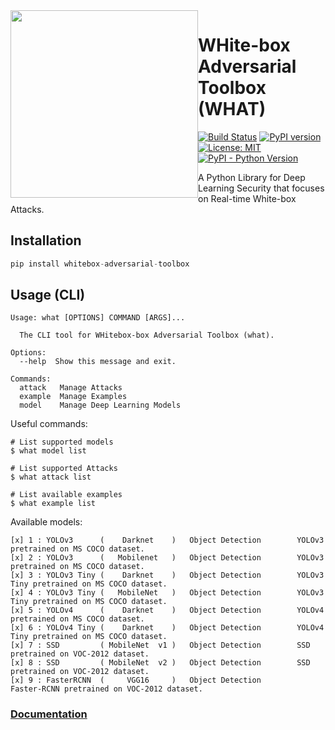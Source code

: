 <img src="https://what.wuhanstudio.uk/images/what.png" width=300px style="float: left;" >

# WHite-box Adversarial Toolbox (WHAT)

<!-- [![CircleCI](https://circleci.com/gh/wuhanstudio/whitebox-adversarial-toolbox.svg?style=svg)](https://circleci.com/gh/wuhanstudio/whitebox-adversarial-toolbox) -->
[![Build Status](https://app.travis-ci.com/wuhanstudio/whitebox-adversarial-toolbox.svg?branch=master)](https://app.travis-ci.com/wuhanstudio/whitebox-adversarial-toolbox)
[![PyPI version](https://badge.fury.io/py/whitebox-adversarial-toolbox.svg)](https://badge.fury.io/py/whitebox-adversarial-toolbox)
[![License: MIT](https://img.shields.io/badge/License-MIT-yellow.svg)](https://opensource.org/licenses/MIT)
[![PyPI - Python Version](https://img.shields.io/pypi/pyversions/whitebox-adversarial-toolbox)](https://pypi.org/project/whitebox-adversarial-toolbox/)

A Python Library for Deep Learning Security that focuses on Real-time White-box Attacks.

## Installation

```python
pip install whitebox-adversarial-toolbox
```

## Usage (CLI)

```
Usage: what [OPTIONS] COMMAND [ARGS]...

  The CLI tool for WHitebox-box Adversarial Toolbox (what).

Options:
  --help  Show this message and exit.

Commands:
  attack   Manage Attacks
  example  Manage Examples
  model    Manage Deep Learning Models
```

Useful commands:

```
# List supported models
$ what model list

# List supported Attacks
$ what attack list

# List available examples
$ what example list
```

Available models:

```
[x] 1 : YOLOv3      (    Darknet    )   Object Detection        YOLOv3 pretrained on MS COCO dataset.
[x] 2 : YOLOv3      (   Mobilenet   )   Object Detection        YOLOv3 pretrained on MS COCO dataset.
[x] 3 : YOLOv3 Tiny (    Darknet    )   Object Detection        YOLOv3 Tiny pretrained on MS COCO dataset.
[x] 4 : YOLOv3 Tiny (   MobileNet   )   Object Detection        YOLOv3 Tiny pretrained on MS COCO dataset.
[x] 5 : YOLOv4      (    Darknet    )   Object Detection        YOLOv4 pretrained on MS COCO dataset.
[x] 6 : YOLOv4 Tiny (    Darknet    )   Object Detection        YOLOv4 Tiny pretrained on MS COCO dataset.
[x] 7 : SSD         ( MobileNet  v1 )   Object Detection        SSD pretrained on VOC-2012 dataset.
[x] 8 : SSD         ( MobileNet  v2 )   Object Detection        SSD pretrained on VOC-2012 dataset.
[x] 9 : FasterRCNN  (     VGG16     )   Object Detection        Faster-RCNN pretrained on VOC-2012 dataset.
```

<h3> <a href="https://what.wuhanstudio.uk/"> Documentation </a>
